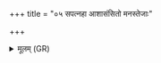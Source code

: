+++
title = "०५ सपत्नहा आशासंसितो मनस्तेजाः"

+++
<details><summary>मूलम् (GR)</summary>

(…) सपत्नहा- +++(see 1a)+++  
-आशासंसितो मनस्तेजाः ।  
आशा अनु वि क्रमे ऽहम्  
आशाभ्यस् तम् (…) ॥ +++(see 1defg)+++
</details>